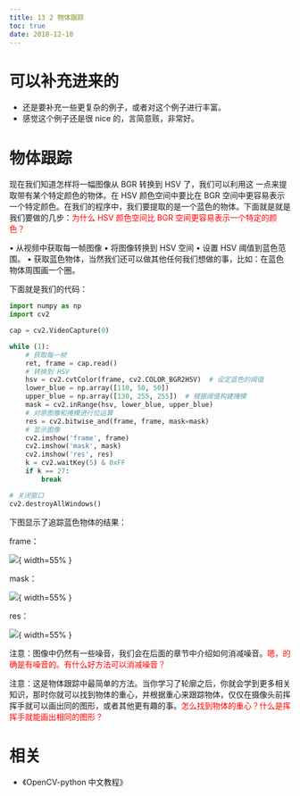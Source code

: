 ```yaml
---
title: 13 2 物体跟踪
toc: true
date: 2018-12-10
---
```

# 可以补充进来的

- 还是要补充一些更复杂的例子，或者对这个例子进行丰富。
- 感觉这个例子还是很 nice 的，言简意赅，非常好。

# 物体跟踪

现在我们知道怎样将一幅图像从 BGR 转换到 HSV 了，我们可以利用这 一点来提取带有某个特定颜色的物体。在 HSV 颜色空间中要比在 BGR 空间中更容易表示一个特定颜色。在我们的程序中，我们要提取的是一个蓝色的物体。下面就是就是我们要做的几步：<span style="color:red;">为什么 HSV 颜色空间比 BGR 空间更容易表示一个特定的颜色？</span>

• 从视频中获取每一帧图像 • 将图像转换到 HSV 空间 • 设置 HSV 阈值到蓝色范围。
• 获取蓝色物体，当然我们还可以做其他任何我们想做的事，比如：在蓝色 物体周围画一个圈。

下面就是我们的代码：

```py
import numpy as np
import cv2

cap = cv2.VideoCapture(0)

while (1):
    # 获取每一帧
    ret, frame = cap.read()
    # 转换到 HSV
    hsv = cv2.cvtColor(frame, cv2.COLOR_BGR2HSV)  # 设定蓝色的阈值
    lower_blue = np.array([110, 50, 50])
    upper_blue = np.array([130, 255, 255])  # 根据阈值构建掩模
    mask = cv2.inRange(hsv, lower_blue, upper_blue)
    # 对原图像和掩模进行位运算
    res = cv2.bitwise_and(frame, frame, mask=mask)
    # 显示图像
    cv2.imshow('frame', frame)
    cv2.imshow('mask', mask)
    cv2.imshow('res', res)
    k = cv2.waitKey(5) & 0xFF
    if k == 27:
        break

# 关闭窗口
cv2.destroyAllWindows()
```


下图显示了追踪蓝色物体的结果：

frame：

![](http://images.iterate.site/blog/image/20181211/GKf1EShYGHfk.png?imageslim){ width=55% }

mask：

![](http://images.iterate.site/blog/image/20181211/zf2R3mMvPerY.png?imageslim){ width=55% }

res：

![](http://images.iterate.site/blog/image/20181211/WnKNv1FPilpf.png?imageslim){ width=55% }


注意：图像中仍然有一些噪音，我们会在后面的章节中介绍如何消减噪音。<span style="color:red;">嗯，的确是有噪音的。有什么好方法可以消减噪音？</span>

注意：这是物体跟踪中最简单的方法。当你学习了轮廓之后，你就会学到更多相关知识，那时你就可以找到物体的重心，并根据重心来跟踪物体，仅仅在摄像头前挥挥手就可以画出同的图形，或者其他更有趣的事。<span style="color:red;">怎么找到物体的重心？什么是挥挥手就能画出相同的图形？</span>



# 相关

- 《OpenCV-python 中文教程》
